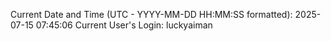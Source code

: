Current Date and Time (UTC - YYYY-MM-DD HH:MM:SS formatted): 2025-07-15 07:45:06
Current User's Login: luckyaiman
